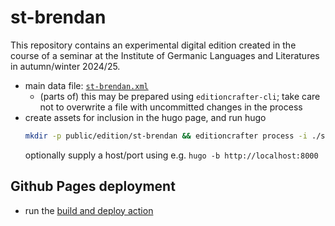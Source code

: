 # st-brendan

This repository contains an experimental digital edition created in the course of a seminar at the Institute of Germanic Languages and Literatures in autumn/winter 2024/25.

* main data file: [`st-brendan.xml`](st-brendan.xml)
  * (parts of) this may be prepared using `editioncrafter-cli`; take care not to overwrite a file with uncommitted changes in the process
* create assets for inclusion in the hugo page, and run hugo
  ```bash
  mkdir -p public/edition/st-brendan && editioncrafter process -i ./st-brendan.xml -o ./public/edition -u /st-brendan/edition && hugo --minify
  ```
  optionally supply a host/port using e.g. `hugo -b http://localhost:8000`

## Github Pages deployment

* run the [build and deploy action](https://github.com/dsl-unibe-ch/st-brendan/actions/workflows/editioncrafter-hugo-deploy.yml)
